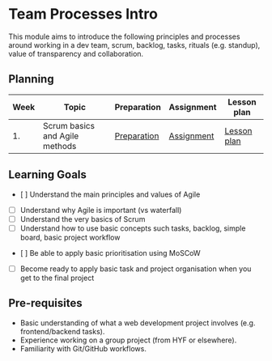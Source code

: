 # Team Processes Intro

This module aims to introduce the following principles and processes around working in a dev team, scrum, backlog, tasks, rituals (e.g. standup), value of transparency and collaboration.

## Planning

| Week | Topic                         | Preparation                         | Assignment                             | Lesson plan                         |
| ---- | ----------------------------- | ----------------------------------- | -------------------------------------- | ----------------------------------- |
| 1.   | Scrum basics and Agile methods | [Preparation](week1/preparation.md) | [Assignment](week1/homework/readme.md) | [Lesson plan](week1/lesson-plan.md) |

## Learning Goals
- [ ] Understand the main principles and values of Agile
- [ ] Understand why Agile is important (vs waterfall)
- [ ] Understand the very basics of Scrum
- [ ] Understand how to use basic concepts such tasks, backlog, simple board, basic project workflow
- [ ] Be able to apply basic prioritisation using MoSCoW
- [ ] Become ready to apply basic task and project organisation when you get to the final project

## Pre-requisites

- Basic understanding of what a web development project involves (e.g. frontend/backend tasks).
- Experience working on a group project (from HYF or elsewhere).
- Familiarity with Git/GitHub workflows.




